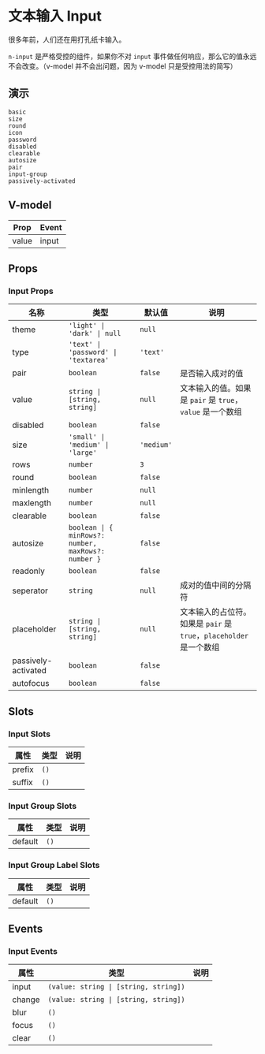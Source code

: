 # 文本输入 Input
很多年前，人们还在用打孔纸卡输入。

<n-alert title="注意" type="warning">`n-input` 是严格受控的组件，如果你不对 `input` 事件做任何响应，那么它的值永远不会改变。（v-model 并不会出问题，因为 v-model 只是受控用法的简写）</n-alert>
## 演示
```demo
basic
size
round
icon
password
disabled
clearable
autosize
pair
input-group
passively-activated
```
## V-model
|Prop|Event|
|-|-|
|value|input|

## Props
### Input Props
|名称|类型|默认值|说明|
|-|-|-|-|
|theme|`'light' \| 'dark' \| null`|`null`||
|type|`'text' \| 'password' \| 'textarea'`|`'text'`||
|pair|`boolean`|`false`|是否输入成对的值|
|value|`string \| [string, string]`|`null`|文本输入的值。如果是 `pair` 是 `true`，`value` 是一个数组|
|disabled|`boolean`|`false`||
|size|`'small' \| 'medium' \| 'large'`|`'medium'`||
|rows|`number`|`3`||
|round|`boolean`|`false`||
|minlength|`number`|`null`||
|maxlength|`number`|`null`||
|clearable|`boolean`|`false`||
|autosize|`boolean \| { minRows?: number, maxRows?: number }`|`false`||
|readonly|`boolean`|`false`||
|seperator|`string`|`null`|成对的值中间的分隔符|
|placeholder|`string \| [string, string]`|`null`|文本输入的占位符。如果是 `pair` 是 `true`，`placeholder`是一个数组|
|passively-activated|`boolean`|`false`||
|autofocus|`boolean`|`false`||


## Slots
### Input Slots
|属性|类型|说明|
|-|-|-|
|prefix|`()`||
|suffix|`()`||

### Input Group Slots
|属性|类型|说明|
|-|-|-|
|default|`()`||

### Input Group Label Slots
|属性|类型|说明|
|-|-|-|
|default|`()`||


## Events
### Input Events
|属性|类型|说明|
|-|-|-|
|input|`(value: string \| [string, string])`||
|change|`(value: string \| [string, string])`||
|blur|`()`||
|focus|`()`||
|clear|`()`||
